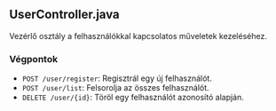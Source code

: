## UserController.java

Vezérlő osztály a felhasználókkal kapcsolatos műveletek kezeléséhez.

### Végpontok
- `POST /user/register`: Regisztrál egy új felhasználót.
- `POST /user/list`: Felsorolja az összes felhasználót.
- `DELETE /user/{id}`: Töröl egy felhasználót azonosító alapján.
